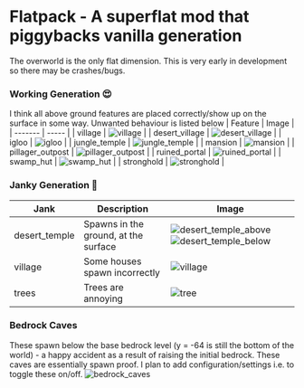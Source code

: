 # Flatpack - A superflat mod that piggybacks vanilla generation
The overworld is the only flat dimension. This is very early in development so there may be crashes/bugs.

### Working Generation 😍
I think all above ground features are placed correctly/show up on the surface in some way. Unwanted behaviour is listed below
| Feature | Image |
| ------- | ----- |
| village |  ![village](https://github.com/crayjake/fabric-flatpack/blob/d56aeb3f51316c38c8e9c075a7818041694be6aa/images/village.png) |
| desert_village | ![desert_village](https://github.com/crayjake/fabric-flatpack/blob/d56aeb3f51316c38c8e9c075a7818041694be6aa/images/desert_village.png) |
| igloo | ![igloo](https://github.com/crayjake/fabric-flatpack/blob/d56aeb3f51316c38c8e9c075a7818041694be6aa/images/igloo.png) |
| jungle_temple | ![jungle_temple](https://github.com/crayjake/fabric-flatpack/blob/d56aeb3f51316c38c8e9c075a7818041694be6aa/images/jungle_temple.png) |
| mansion | ![mansion](https://github.com/crayjake/fabric-flatpack/blob/d56aeb3f51316c38c8e9c075a7818041694be6aa/images/mansion.png) |
| pillager_outpost | ![pillager_outpost](https://github.com/crayjake/fabric-flatpack/blob/562c3015d950ef7d8ae31817881d506153c62002/images/pillager2.png) |
| ruined_portal | ![ruined_portal](https://github.com/crayjake/fabric-flatpack/blob/d56aeb3f51316c38c8e9c075a7818041694be6aa/images/ruined_portal.png) |
| swamp_hut | ![swamp_hut](https://github.com/crayjake/fabric-flatpack/blob/d56aeb3f51316c38c8e9c075a7818041694be6aa/images/swamp_hut.png) |
| stronghold | ![stronghold](https://github.com/crayjake/fabric-flatpack/blob/d56aeb3f51316c38c8e9c075a7818041694be6aa/images/stronghold2.png) |

### Janky Generation 🥴
| Jank | Description | Image | 
| ---- | ----------- | ----- | 
| desert_temple | Spawns in the ground, at the surface | ![desert_temple_above](https://github.com/crayjake/fabric-flatpack/blob/d56aeb3f51316c38c8e9c075a7818041694be6aa/images/janky_desert_pyramid1.png) ![desert_temple_below](https://github.com/crayjake/fabric-flatpack/blob/d56aeb3f51316c38c8e9c075a7818041694be6aa/images/janky_desert_pyramid2.png) |
| village | Some houses spawn incorrectly | ![village](https://github.com/crayjake/fabric-flatpack/blob/d56aeb3f51316c38c8e9c075a7818041694be6aa/images/janky_village.png) |
| trees | Trees are annoying | ![tree](https://github.com/crayjake/fabric-flatpack/blob/d56aeb3f51316c38c8e9c075a7818041694be6aa/images/janky_tree.png) |

### Bedrock Caves
These spawn below the base bedrock level (y = -64 is still the bottom of the world) - a happy accident as a result of raising the initial bedrock. These caves are essentially spawn proof. I plan to add configuration/settings i.e. to toggle these on/off.
![bedrock_caves](https://github.com/crayjake/fabric-flatpack/blob/d56aeb3f51316c38c8e9c075a7818041694be6aa/images/bedrock_caves.png)
